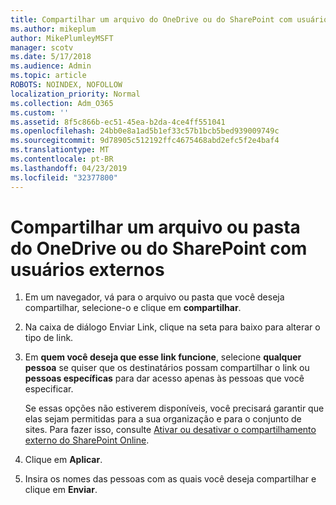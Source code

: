 ```yaml
---
title: Compartilhar um arquivo do OneDrive ou do SharePoint com usuários externos
ms.author: mikeplum
author: MikePlumleyMSFT
manager: scotv
ms.date: 5/17/2018
ms.audience: Admin
ms.topic: article
ROBOTS: NOINDEX, NOFOLLOW
localization_priority: Normal
ms.collection: Adm_O365
ms.custom: ''
ms.assetid: 8f5c866b-ec51-45ea-b2da-4ce4ff551041
ms.openlocfilehash: 24bb0e8a1ad5b1ef33c57b1bcb5bed939009749c
ms.sourcegitcommit: 9d78905c512192ffc4675468abd2efc5f2e4baf4
ms.translationtype: MT
ms.contentlocale: pt-BR
ms.lasthandoff: 04/23/2019
ms.locfileid: "32377800"
---
```

# <a name="share-a-onedrive-or-sharepoint-file-or-folder-with-external-users"></a>Compartilhar um arquivo ou pasta do OneDrive ou do SharePoint com usuários externos

1. Em um navegador, vá para o arquivo ou pasta que você deseja compartilhar, selecione-o e clique em **compartilhar**.
    
2. Na caixa de diálogo Enviar Link, clique na seta para baixo para alterar o tipo de link.
    
3. Em **quem você deseja que esse link funcione**, selecione **qualquer pessoa** se quiser que os destinatários possam compartilhar o link ou **pessoas específicas** para dar acesso apenas às pessoas que você especificar. 
    
    Se essas opções não estiverem disponíveis, você precisará garantir que elas sejam permitidas para a sua organização e para o conjunto de sites. Para fazer isso, consulte [Ativar ou desativar o compartilhamento externo do SharePoint Online](https://go.microsoft.com/fwlink/?linkid=866426).
    
4. Clique em **Aplicar**.
    
5. Insira os nomes das pessoas com as quais você deseja compartilhar e clique em **Enviar**.
    

